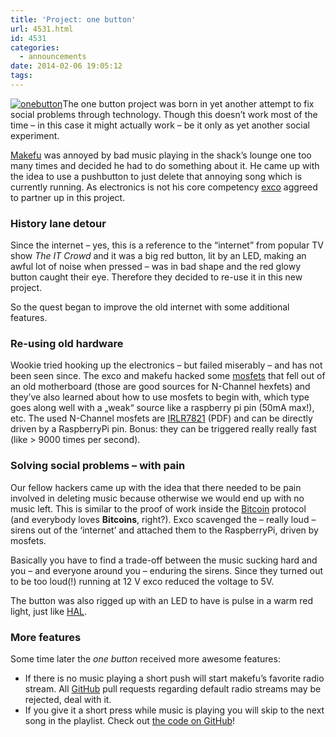 ```yaml
---
title: 'Project: one button'
url: 4531.html
id: 4531
categories:
  - announcements
date: 2014-02-06 19:05:12
tags:
---
```


[![onebutton](https://blog.shackspace.de/wp-content/uploads/2014/02/onebutton.jpg)](https://blog.shackspace.de/wp-content/uploads/2014/02/onebutton.jpg)The one button project was born in yet another attempt to fix social problems through technology. Though this doesn’t work most of the time – in this case it might actually work – be it only as yet another social experiment.

[Makefu](https://euer.krebsco.de/About.html) was annoyed by bad music playing in the shack’s lounge one too many times and decided he had to do something about it. He came up with the idea to use a pushbutton to just delete that annoying song which is currently running. As electronics is not his core competency [exco](http://excogitation.de/) aggreed to partner up in this project.

### History lane detour

Since the internet – yes, this is a reference to the “internet” from popular TV show _The IT Crowd_ and it was a big red button, lit by an LED, making an awful lot of noise when pressed – was in bad shape and the red glowy button caught their eye. Therefore they decided to re-use it in this new project.

So the quest began to improve the old internet with some additional features.

### Re-using old hardware

Wookie tried hooking up the electronics – but failed miserably – and has not been seen since. The exco and makefu hacked some [mosfets](http://en.wikipedia.org/wiki/MOSFET) that fell out of an old motherboard (those are good sources for N-Channel hexfets) and they’ve also learned about how to use mosfets to begin with, which type goes along well with a „weak“ source like a raspberry pi pin (50mA max!), etc. The used N-Channel mosfets are [IRLR7821](http://www.irf.com/product-info/datasheets/data/irlr7821.pdf) (PDF) and can be directly driven by a RaspberryPi pin. Bonus: they can be triggered really really fast (like &gt; 9000 times per second).

### Solving social problems – with pain

Our fellow hackers came up with the idea that there needed to be pain involved in deleting music because otherwise we would end up with no music left. This is similar to the proof of work inside the [Bitcoin](http://en.wikipedia.org/wiki/Bitcoin) protocol (and everybody loves **Bitcoins**, right?). Exco scavenged the – really loud – sirens out of the ‘internet’ and attached them to the RaspberryPi, driven by mosfets.

Basically you have to find a trade-off between the music sucking hard and you – and everyone around you – enduring the sirens. Since they turned out to be too loud(!) running at 12 V exco reduced the voltage to 5V.

The button was also rigged up with an LED to have is pulse in a warm red light, just like [HAL](http://en.wikipedia.org/wiki/HAL9000).

### More features

Some time later the _one button_ received more awesome features:

*   If there is no music playing a short push will start makefu’s favorite radio stream. All [GitHub](https://github.com/shackspace/one_button) pull requests regarding default radio streams may be rejected, deal with it.
*   If you give it a short press while music is playing you will skip to the next song in the playlist.
Check out [the code on GitHub](https://github.com/shackspace/one_button)!